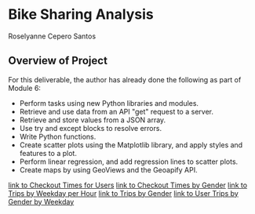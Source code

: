 # Bike Sharing Analysis
Roselyanne Cepero Santos

## Overview of Project
For this deliverable, the author has already done the following as part of Module 6:

* Perform tasks using new Python libraries and modules.
* Retrieve and use data from an API "get" request to a server.
* Retrieve and store values from a JSON array.
* Use try and except blocks to resolve errors.
* Write Python functions.
* Create scatter plots using the Matplotlib library, and apply styles and features to a plot.
* Perform linear regression, and add regression lines to scatter plots.
* Create maps by using GeoViews and the Geoapify API.

[link to Checkout Times for Users](https://public.tableau.com/app/profile/roselyanne.cepero.santos/viz/Citibike_Deliverable_2/CheckoutTimesforUsers)
[link to Checkout Times by Gender](https://public.tableau.com/app/profile/roselyanne.cepero.santos/viz/Citibike_Deliverable_2/CheckoutTimesbyGender)
[link to Trips by Weekday per Hour](https://public.tableau.com/app/profile/roselyanne.cepero.santos/viz/Citibike_Deliverable_2/TripsbyWeekdayperHour)
[link to Trips by Gender](https://public.tableau.com/app/profile/roselyanne.cepero.santos/viz/Citibike_Deliverable_2/TripsbyGender)
[link to User Trips by Gender by Weekday](https://public.tableau.com/app/profile/roselyanne.cepero.santos/viz/Citibike_Deliverable_2/UserTripsbyGenderbyWeekday)
